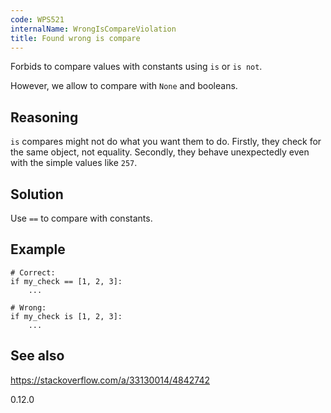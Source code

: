 ```yaml
---
code: WPS521
internalName: WrongIsCompareViolation
title: Found wrong is compare
---
```


Forbids to compare values with constants using `is` or `is not`.

However, we allow to compare with `None` and booleans.

## Reasoning
`is` compares might not do what you want them to do. Firstly, they
check for the same object, not equality. Secondly, they behave
unexpectedly even with the simple values like `257`.

## Solution
Use `==` to compare with constants.

## Example

    # Correct:
    if my_check == [1, 2, 3]:
        ...
    
    # Wrong:
    if my_check is [1, 2, 3]:
        ...

## See also
<https://stackoverflow.com/a/33130014/4842742>

<div class="versionadded">

0.12.0

</div>